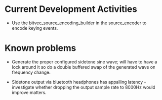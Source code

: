 # Current Development Activities

* Use the bitvec_source_encoding_builder in the source_encoder to encode keying events.

# Known problems
* Generate the proper configured sidetone sine wave; will have to have a lock around 
it so do a double buffered swap of the generated wave on frequency change.

* Sidetone output via bluetooth headphones has appalling latency - investigate whether dropping the output sample 
  rate to 8000Hz would improve matters.
